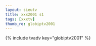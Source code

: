 ```yaml
--- 
layout: sieutv
title: xxx2001 s1
tags: [xxxtv]
thumb_re: globiptv2001
---
```

{% include tvadv key="globiptv2001" %} 
